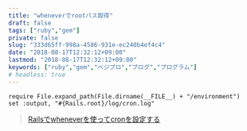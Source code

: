 ```yaml
---
title: "wheneverでrootパス取得"
draft: false
tags: ["ruby","gem"]
private: false
slug: "333d65ff-998a-4586-931e-ec240b4ef4c4"
date: "2018-08-17T12:32:12+09:00"
lastmod: "2018-08-17T12:32:12+09:00"
keywords: ["ruby","gem","ベジプロ","プログ","プログラム"]
# headless: true
---
```


```
require File.expand_path(File.dirname(__FILE__) + "/environment")
set :output, "#{Rails.root}/log/cron.log"
```

> [Railsでwheneverを使ってcronを設定する](https://qiita.com/Esfahan/items/e7a924f7078faf3294f2)
